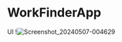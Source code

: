 # WorkFinderApp

UI
!![Screenshot_20240507-004629](https://github.com/Sisila-Jayamal-Senevirathna/WorkFinderApp/assets/108692258/840926ae-758c-481b-b087-2dd4e9f0da0d)

